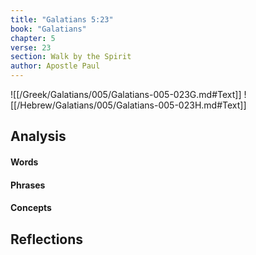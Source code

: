 ```yaml
---
title: "Galatians 5:23"
book: "Galatians"
chapter: 5
verse: 23
section: Walk by the Spirit
author: Apostle Paul
---
```

![[/Greek/Galatians/005/Galatians-005-023G.md#Text]]
![[/Hebrew/Galatians/005/Galatians-005-023H.md#Text]]

## Analysis

#### Words

#### Phrases

#### Concepts

## Reflections
